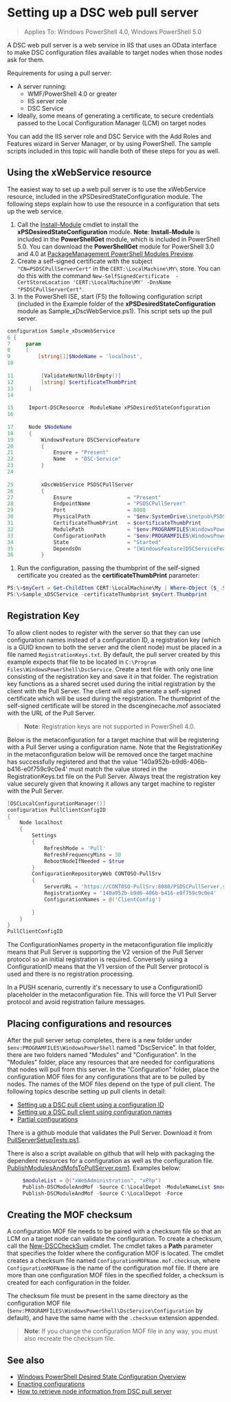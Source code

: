 # Setting up a DSC web pull server

> Applies To: Windows PowerShell 4.0, Windows PowerShell 5.0

A DSC web pull server is a web service in IIS that uses an OData interface to make DSC configuration files available to target nodes when those nodes ask for them.

Requirements for using a pull server:

* A server running:
  - WMF/PowerShell 4.0 or greater
  - IIS server role
  - DSC Service
* Ideally, some means of generating a certificate, to secure credentials passed to the Local Configuration Manager (LCM) on target nodes

You can add the IIS server role and DSC Service with the Add Roles and Features wizard in Server Manager, or by using PowerShell. The sample scripts included in this topic will handle both of these steps for you as well.

## Using the xWebService resource
The easiest way to set up a web pull server is to use the xWebService resource, included in the xPSDesiredStateConfiguration module. The following steps explain how to use the resource in a configuration that sets up the web service.

1. Call the [Install-Module](https://technet.microsoft.com/en-us/library/dn807162.aspx) cmdlet to install the **xPSDesiredStateConfiguration** module. **Note**: **Install-Module** is included in the **PowerShellGet** module, which is included in PowerShell 5.0. You can download the **PowerShellGet** module for PowerShell 3.0 and 4.0 at [PackageManagement PowerShell Modules Preview](https://www.microsoft.com/en-us/download/details.aspx?id=49186). 
1. Create a self-signed certificate with the subject `"CN=PSDSCPullServerCert"` in the `CERT:\LocalMachine\MY\` store. You can do this with the command `New-SelfSignedCertificate  -CertStoreLocation 'CERT:\LocalMachine\MY' -DnsName "PSDSCPullServerCert"`.
1. In the PowerShell ISE, start (F5) the following configuration script (included in the Example folder of the  **xPSDesiredStateConfiguration** module as Sample_xDscWebService.ps1). This script sets up the pull server.
  
```powershell
configuration Sample_xDscWebService 
6 { 
7     param  
8     ( 
9         [string[]]$NodeName = 'localhost', 
10 
 
11         [ValidateNotNullOrEmpty()] 
12         [string] $certificateThumbPrint 
13     ) 
14 
 
15     Import-DSCResource -ModuleName xPSDesiredStateConfiguration 
16 
 
17     Node $NodeName 
18     { 
19         WindowsFeature DSCServiceFeature 
20         { 
21             Ensure = "Present" 
22             Name   = "DSC-Service"             
23         } 
24 
 
25         xDscWebService PSDSCPullServer 
26         { 
27             Ensure                  = "Present" 
28             EndpointName            = "PSDSCPullServer" 
29             Port                    = 8080 
30             PhysicalPath            = "$env:SystemDrive\inetpub\PSDSCPullServer" 
31             CertificateThumbPrint   = $certificateThumbPrint          
32             ModulePath              = "$env:PROGRAMFILES\WindowsPowerShell\DscService\Modules" 
33             ConfigurationPath       = "$env:PROGRAMFILES\WindowsPowerShell\DscService\Configuration"             
34             State                   = "Started" 
35             DependsOn               = "[WindowsFeature]DSCServiceFeature"                         
36         } 
```

1. Run the configuration, passing the thumbprint of the self-signed certificate you created as the **certificateThumbPrint** parameter:

```powershell
PS:\>$myCert = Get-ChildItem CERT:\LocalMachine\My | Where-Object {$_.Subject -eq 'CN=PSDSCPullServerCert'}
PS:\>Sample_xDSCService -certificateThumbprint $myCert.Thumbprint 
```

## Registration Key
To allow client nodes to register with the server so that they can use configuration names instead of a configuration ID, a registration key (which is a GUID known to both the server and the client node) must be placed in a file named `RegistrationKeys.txt`. By default, the pull server created by this example expects that file to be located in `C:\Program Files\WindowsPowerShell\DscService`. Create a text file with only one line consisting of the registration key and save it in that folder. The registration key functions as a shared secret used during the initial registration by the client with the Pull Server. The client will also generate a self-signed certificate which will be used during the registration. The thumbprint of the self-signed certificate will be stored in the dscenginecache.mof associated with the URL of the Pull Server.
> **Note**: Registration keys are not supported in PowerShell 4.0. 

Below is the metaconfiguration for a target machine that will be registering with a Pull Server using a configuration name. Note that the RegistrationKey in the metaconfiguration below will be removed once the target machine has successfully registered and that the value '140a952b-b9d6-406b-b416-e0f759c9c0e4' must match the value stored in the RegistrationKeys.txt file on the Pull Server. Always treat the registration key value securely given that knowing it allows any target machine to register with the Pull Server.

```powershell
[DSCLocalConfigurationManager()]
configuration PullClientConfigID
{
    Node localhost
    {
        Settings
        {
            RefreshMode = 'Pull'
            RefreshFrequencyMins = 30 
            RebootNodeIfNeeded = $true
        }
        ConfigurationRepositoryWeb CONTOSO-PullSrv
        {
            ServerURL = 'https://CONTOSO-PullSrv:8080/PSDSCPullServer.svc'
            RegistrationKey = '140a952b-b9d6-406b-b416-e0f759c9c0e4'
            ConfigurationNames = @('ClientConfig')
            
        }      
    }
}
PullClientConfigID
```
The ConfigurationNames property in the metaconfiguration file implicitly means that Pull Server is supporting the V2 version of the Pull Server protocol so an initial registration is required. Conversely using a ConfigurationID means that the V1 version of the Pull Server protocol is used and there is no registration processing.

In a PUSH scenario, currently it's necessary to use a ConfigurationID placeholder in the metaconfiguration file. This will force the V1 Pull Server protocol and avoid registration failure messages.

## Placing configurations and resources
After the pull server setup completes, there is a new folder under `$env:PROGRAMFILES\WindowsPowerShell` named "DscService". In that folder, there are two folders named "Modules" and "Configuration". In the "Modules" folder, place any resources that are needed for configurations that nodes will pull from this server. In the "Configuration" folder, place the configuration MOF files for any configurations that are to be pulled by nodes. The names of the MOF files depend on the type of pull client. The following topics describe setting up pull clients in detail:

* [Setting up a DSC pull client using a configuration ID](pullClientConfigID.md)
* [Setting up a DSC pull client using configuration names](pullClientConfigNames.md)
* [Partial configurations](partialConfigs.md)

There is a github module that validates the Pull Server. Download it from [PullServerSetupTests.ps1](https://github.com/PowerShell/xPSDesiredStateConfiguration/blob/dev/Examples/PullServerDeploymentVerificationTest/PullServerSetupTests.ps1).

There is also a script available on github that will help with packaging the dependent resources for a configuration as well as the configuration file. [PublishModulesAndMofsToPullServer.psm1](https://github.com/PowerShell/xPSDesiredStateConfiguration/blob/dev/DSCPullServerSetup/PublishModulesAndMofsToPullServer.psm1). Examples below:

```powershell
     $moduleList = @("xWebAdministration", "xPhp") 
     Publish-DSCModuleAndMof -Source C:\LocalDepot -ModuleNameList $moduleList 
     Publish-DSCModuleAndMof -Source C:\LocalDepot -Force
```


## Creating the MOF checksum
A configuration MOF file needs to be paired with a checksum file so that an LCM on a target node can validate the configuration. To create a checksum, call the [New-DSCCheckSum](https://technet.microsoft.com/en-us/library/dn521622.aspx) cmdlet. The cmdlet takes a **Path** parameter that specifies the folder where the configuration MOF is located. The cmdlet creates a checksum file named `ConfigurationMOFName.mof.checksum`, where `ConfigurationMOFName` is the name of the configuration mof file. If there are more than one configuration MOF files in the specified folder, a checksum is created for each configuration in the folder.

The checksum file must be present in the same directory as the configuration MOF file (`$env:PROGRAMFILES\WindowsPowerShell\DscService\Configuration` by default), and have the same name with the `.checksum` extension appended.

>**Note**: If you change the configuration MOF file in any way, you must also recreate the checksum file.

## See also
* [Windows PowerShell Desired State Configuration Overview](overview.md)
* [Enacting configurations](enactingConfigurations.md)
* [How to retrieve node information from DSC pull server](retrieveNodeInfo.md)

